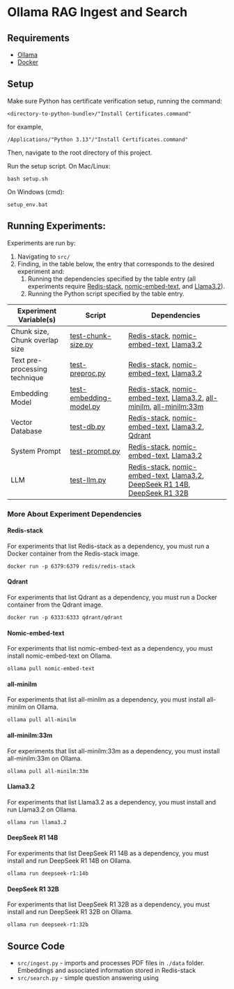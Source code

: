 # Ollama RAG Ingest and Search

## Requirements

- [Ollama](https://ollama.com)
- [Docker](https://docs.docker.com/get-started/get-docker/)

## Setup

Make sure Python has certificate verification setup, running the command:
```
<directory-to-python-bundle>/"Install Certificates.command"
```
for example,
```
/Applications/"Python 3.13"/"Install Certificates.command"
```

Then, navigate to the root directory of this project.

Run the setup script.
On Mac/Linux:
```
bash setup.sh
```
On Windows (cmd):
```
setup_env.bat
```

## Running Experiments:

Experiments are run by:
1. Navigating to `src/`
2. Finding, in the table below, the entry that corresponds to the desired experiment and:
    1. Running the dependencies specified by the table entry (all experiments require [Redis-stack](#Redis-stack), [nomic-embed-text](#Nomic-embed-text), and [Llama3.2](#Llama32)).
    2. Running the Python script specified by the table entry.

| Experiment Variable(s) | Script | Dependencies |
| - | - | - |
| Chunk size, Chunk overlap size | [test-chunk-size.py](./src/test-chunk-size.py) | [Redis-stack](#Redis-stack), [nomic-embed-text](#Nomic-embed-text), [Llama3.2](#Llama32)
| Text pre-processing technique | [test-preproc.py](./src/test-preproc.py) | [Redis-stack](#Redis-stack), [nomic-embed-text](#Nomic-embed-text), [Llama3.2](#Llama32)
| Embedding Model | [test-embedding-model.py](./src/test-embedding-model.py) | [Redis-stack](#Redis-stack), [nomic-embed-text](#Nomic-embed-text), [Llama3.2](#Llama32), [all-minilm](#all-minilm), [all-minilm:33m](#all-minilm33m)
| Vector Database | [test-db.py](./src/test-db.py) | [Redis-stack](#Redis-stack), [nomic-embed-text](#Nomic-embed-text), [Llama3.2](#Llama32), [Qdrant](#Qdrant)
| System Prompt | [test-prompt.py](./src/test-prompt.py) | [Redis-stack](#Redis-stack), [nomic-embed-text](#Nomic-embed-text), [Llama3.2](#Llama32)
| LLM | [test-llm.py](./src/test-llm.py) | [Redis-stack](#Redis-stack), [nomic-embed-text](#Nomic-embed-text), [Llama3.2](#Llama32), [DeepSeek R1 14B](#DeepSeek-R1-14B), [DeepSeek R1 32B](#DeepSeek-R1-32B)

### More About Experiment Dependencies 

#### Redis-stack
For experiments that list Redis-stack as a dependency, you must run a Docker container from the Redis-stack image.
```
docker run -p 6379:6379 redis/redis-stack
```
#### Qdrant
For experiments that list Qdrant as a dependency, you must run a Docker container from the Qdrant image.
```
docker run -p 6333:6333 qdrant/qdrant
```

#### Nomic-embed-text
For experiments that list nomic-embed-text as a dependency, you must install nomic-embed-text on Ollama.
```
ollama pull nomic-embed-text
```
#### all-minilm
For experiments that list all-minilm as a dependency, you must install all-minilm on Ollama.
```
ollama pull all-minilm
```
#### all-minilm:33m
For experiments that list all-minilm:33m as a dependency, you must install all-minilm:33m on Ollama.
```
ollama pull all-minilm:33m
```

#### Llama3.2
For experiments that list Llama3.2 as a dependency, you must install and run Llama3.2 on Ollama.
```
ollama run llama3.2
```
#### DeepSeek R1 14B
For experiments that list DeepSeek R1 14B as a dependency, you must install and run DeepSeek R1 14B on Ollama.
```
ollama run deepseek-r1:14b
```
#### DeepSeek R1 32B
For experiments that list DeepSeek R1 32B as a dependency, you must install and run DeepSeek R1 32B on Ollama.
```
ollama run deepseek-r1:32b
```

## Source Code
- `src/ingest.py` - imports and processes PDF files in `./data` folder. Embeddings and associated information 
stored in Redis-stack
- `src/search.py` - simple question answering using 
